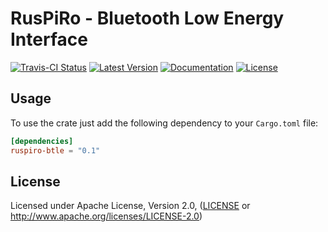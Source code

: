 # RusPiRo - Bluetooth Low Energy Interface


[![Travis-CI Status](https://api.travis-ci.org/RusPiRo/ruspiro-btle.svg?branch=master)](https://travis-ci.org/RusPiRo/ruspiro-btle)
[![Latest Version](https://img.shields.io/crates/v/ruspiro-btle.svg)](https://crates.io/crates/ruspiro-btle)
[![Documentation](https://docs.rs/ruspiro-btle/badge.svg)](https://docs.rs/ruspiro-btle)
[![License](https://img.shields.io/crates/l/ruspiro-btle.svg)](https://github.com/RusPiRo/ruspiro-btle#license)


## Usage

To use the crate just add the following dependency to your ``Cargo.toml`` file:
```toml
[dependencies]
ruspiro-btle = "0.1"
```


## License
Licensed under Apache License, Version 2.0, ([LICENSE](LICENSE) or http://www.apache.org/licenses/LICENSE-2.0)